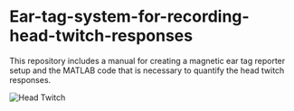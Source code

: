 # Ear-tag-system-for-recording-head-twitch-responses
This repository includes a manual for creating a magnetic ear tag reporter setup and the MATLAB code that is necessary to quantify the head twitch responses.

<img alt="Head Twitch" src="https://im4.ezgif.com/tmp/ezgif-4-b2cbddb73744.gif">
